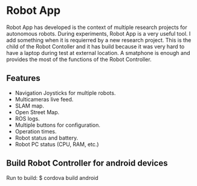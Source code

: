 # Robot App

Robot App has developed is  the context of multiple research projects for autonomous robots. During experiments, Robot App is a very useful tool. I add something when it is requierred by a new research project. This is the child of the Robot Contoller and it has build because it was very hard to have a laptop during test at external location. A smatphone is enough and provides the most of the functions of the Robot Controller.

## Features

* Navigation Joysticks for multiple robots.
* Multicameras live feed.
* SLAM map.
* Open Street Map.
* ROS logs.
* Multiple buttons for configuration.
* Operation times.
* Robot status and battery.
* Robot PC status (CPU, RAM, etc.)

## Build Robot Controller for android devices

Run to build: $ cordova build android